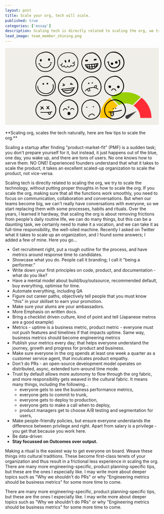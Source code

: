 ```yaml
---
layout: post
title: Scale your org, tech will scale.
published: true
categories: ['essay']
description: Scaling tech is directly related to scaling the org, we try to scale the technology, without putting proper thoughts in how to scale the org.
lead_image: team_member_shining.png
---
```


<p><img src="/assets/images/team_member_shining.png" alt="Teams" class="responsive" /></p>
**Scaling org, scales the tech naturally, here are few tips to scale the org.**

Scaling a startup after finding "product-market-fit" (PMF) is a sudden task; you don't prepare yourself for it, but instead, it just happens out of the blue, one day, you wake up, and there are tons of users. No one knows how to serve them. NO ONE! Experienced founders understand that what it takes to scale the product, it takes an excellent scaled-up organization to scale the product, not vice-versa. 

Scaling tech is directly related to scaling the org, we try to scale the technology, without putting proper thoughts in how to scale the org. If you scale the org, making sure that all the functions work smoothly, you need to focus on communication, collaboration and conversations. But when our teams become big, we can't really have conversations with everyone, so we start replacing them with some processes, habits and rituals. Over the years, I learned it hardway, that scaling the org is about removing frictions from people's daily routine life, we can do many things, but this can be a daunting task, we certainly need to make it a vocation, and we can take it as full-time responsibility, the well-oiled machine. Recently I asked on Twitter what it takes to scale up an organization, and I found some answers; I added a few of mine. Here you go...

* Get recruitment right, put a rough outline for the process, and have metrics around response time to candidates. 
* Showcase what you do. People call it branding; I call it "being a performer." 
* Write down your first principles on code, product, and documentation - what do you like?
* Have a mental model about build/buy/outsource, recommended default, buy everything, optimise for time.
* Automate everything, including QA 
* Figure out career paths, objectively tell people that you must know "this" in your skillset to earn your promotion.
* Make sure your alums are your ambassadors. 
* More Emphasis on written docs.
* Bring a checklist driven culture, kind of point and tell (Japanese metros are a good example) 
* Metrics - uptime is a business metric, product metric - everyone must not push features and timelines if that impacts uptime. Same way, business metrics should become engineering metrics
* Publish your metrics every day; that helps everyone understand the journey, growth and progress for product and business.
* Make sure everyone in the org spends at least one week a quarter as a customer service agent, that inculcates product empathy.
* Don't do PRs - an open-source development model operates on distributed, async, extended turn-around time mode. 
* Trust by default allows more autonomy to flow through the org fabric, and more responsibility gets weaved in the cultural fabric. It means many things, including the following...
	* everyone gets to see the business performance metrics, 
	* everyone gets to commit to trunk, 
	* everyone gets to deploy to production, 
	* everyone gets to make a call when to deploy, 
	* product managers get to choose A/B testing and segmentation for users,  
* Make people-friendly policies, but ensure everyone understands the difference between privilege and right. Apart from salary is a privilege - you get that because you work here. 
* Be data-driven
* **Stay focussed on Outcomes over output.**


Making a ritual is the easiest way to get everyone on board. Weave these things into cultural traditions. These become first-class tenets of your organization and thus result in a frictional less experience in scaling the org.
There are many more engineering-specific, product planning-specific tips, but these are the ones I especially like. I may write more about deeper topics such as "Why we shouldn't do PRs" or why "Engineering metrics should be business metrics" for some more time to come.

There are many more engineering-specific, product planning-specific tips, but these are the ones I especially like. I may write more about deeper topics such as "Why we shouldn't do PRs" or why "Engineering metrics should be business metrics" for some more time to come.
